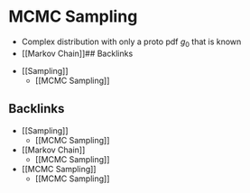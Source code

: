# MCMC Sampling
- Complex distribution with only a proto pdf $g_{0}$ that is known
- [[Markov Chain]]## Backlinks
* [[Sampling]]
	* [[MCMC Sampling]]

## Backlinks
* [[Sampling]]
	* [[MCMC Sampling]]
* [[Markov Chain]]
	* [[MCMC Sampling]]
* [[MCMC Sampling]]
	* [[MCMC Sampling]]

